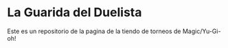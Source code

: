 <h1>La Guarida del Duelista</h1>

<p>Este es un repositorio de la pagina de la tiendo de torneos de Magic/Yu-Gi-oh!</p>